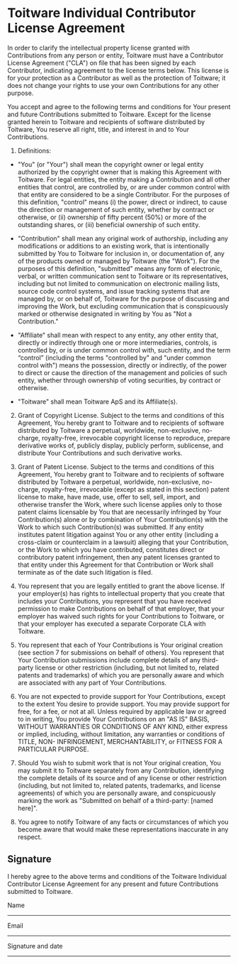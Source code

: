 # Toitware Individual Contributor License Agreement

In order to clarify the intellectual property license granted with Contributions from any person or
entity, Toitware must have a Contributor License Agreement ("CLA") on file that has
been signed by each Contributor, indicating agreement to the license terms below. This license is
for your protection as a Contributor as well as the protection of Toitware; it does not change your
rights to use your own Contributions for any other purpose.

You accept and agree to the following terms and conditions for Your present and future
Contributions submitted to Toitware. Except for the license granted herein to Toitware and
recipients of software distributed by Toitware, You reserve all right, title, and interest in and
to Your Contributions.

1. Definitions:

- "You" (or "Your") shall mean the copyright owner or legal entity authorized by the copyright owner
that is making this Agreement with Toitware. For legal entities, the entity making a Contribution
and all other entities that control, are controlled by, or are under common control with that
entity are considered to be a single Contributor. For the purposes of this definition, "control"
means (i) the power, direct or indirect, to cause the direction or management of such entity,
whether by contract or otherwise, or (ii) ownership of fifty percent (50%) or more of the
outstanding shares, or (iii) beneficial ownership of such entity.

- "Contribution" shall mean any original work of authorship, including any modifications or additions
to an existing work, that is intentionally submitted by You to Toitware for inclusion in, or
documentation of, any of the products owned or managed by Toitware (the "Work"). For the purposes
of this definition, "submitted" means any form of electronic, verbal, or written communication sent
to Toitware or its representatives, including but not limited to communication on electronic mailing
lists, source code control systems, and issue tracking systems that are managed by, or on behalf of,
Toitware for the purpose of discussing and improving the Work, but excluding communication that is
conspicuously marked or otherwise designated in writing by You as "Not a Contribution."

- "Affiliate" shall mean with respect to any entity, any other entity that, directly or indirectly
through one or more intermediaries, controls, is controlled by, or is under common control with,
such entity, and the term “control” (including the terms "controlled by" and "under common control
with") means the possession, directly or indirectly, of the power to direct or cause the direction
of the management and policies of such entity, whether through ownership of voting securities, by
contract or otherwise.

- "Toitware" shall mean Toitware ApS and its Affiliate(s).

2. Grant of Copyright License. Subject to the terms and conditions of this Agreement, You hereby grant
to Toitware and to recipients of software distributed by Toitware a perpetual, worldwide,
non-exclusive, no-charge, royalty-free, irrevocable copyright license to reproduce, prepare
derivative works of, publicly display, publicly perform, sublicense, and distribute Your
Contributions and such derivative works.

3. Grant of Patent License. Subject to the terms and conditions of this Agreement, You hereby grant to
Toitware and to recipients of software distributed by Toitware a perpetual, worldwide,
non-exclusive, no-charge, royalty-free, irrevocable (except as stated in this section) patent
license to make, have made, use, offer to sell, sell, import, and otherwise transfer the Work, where
such license applies only to those patent claims licensable by You that are necessarily infringed by
Your Contribution(s) alone or by combination of Your Contribution(s) with the Work to which such
Contribution(s) was submitted. If any entity institutes patent litigation against You or any other
entity (including a cross-claim or counterclaim in a lawsuit) alleging that your Contribution, or
the Work to which you have contributed, constitutes direct or contributory patent infringement, then
any patent licenses granted to that entity under this Agreement for that Contribution or Work shall
terminate as of the date such litigation is filed.

4. You represent that you are legally entitled to grant the above license. If your employer(s) has
rights to intellectual property that you create that includes your Contributions, you represent that
you have received permission to make Contributions on behalf of that employer, that your employer
has waived such rights for your Contributions to Toitware, or that your employer has executed a
separate Corporate CLA with Toitware.

5. You represent that each of Your Contributions is Your original creation (see section 7 for
submissions on behalf of others). You represent that Your Contribution submissions include complete
details of any third-party license or other restriction (including, but not limited to, related
patents and trademarks) of which you are personally aware and which are associated with any part of
Your Contributions.

6. You are not expected to provide support for Your Contributions, except to the extent You desire
to provide support. You may provide support for free, for a fee, or not at all. Unless required by
applicable law or agreed to in writing, You provide Your Contributions on an "AS IS" BASIS, WITHOUT
WARRANTIES OR CONDITIONS OF ANY KIND, either express or implied, including, without limitation, any
warranties or conditions of TITLE, NON- INFRINGEMENT, MERCHANTABILITY, or FITNESS FOR A PARTICULAR
PURPOSE.

7. Should You wish to submit work that is not Your original creation, You may submit it to Toitware
separately from any Contribution, identifying the complete details of its source and of any license
or other restriction (including, but not limited to, related patents, trademarks, and license
agreements) of which you are personally aware, and conspicuously marking the work as "Submitted on
behalf of a third-party: [named here]".

8. You agree to notify Toitware of any facts or circumstances of which you become aware that would
make these representations inaccurate in any respect.


## Signature

I hereby agree to the above terms and conditions of the Toitware Individual Contributor License
Agreement for any present and future Contributions submitted to Toitware.


Name

________________________________________________________


Email

________________________________________________________


Signature and date

________________________________________________________
